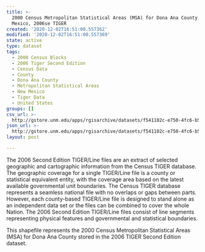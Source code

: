 ```yaml
---
title: >-
  2000 Census Metropolitan Statistical Areas (MSA) for Dona Ana County, New
  Mexico, 2006se TIGER
created: '2020-12-02T16:51:00.557362'
modified: '2020-12-02T16:51:00.557369'
state: active
type: dataset
tags:
  - 2000 Census Blocks
  - 2006 Tiger Second Edition
  - Census Data
  - County
  - Dona Ana County
  - Metropolitan Statistical Areas
  - New Mexico
  - Tiger Data
  - United States
groups: []
csv_url: >-
  http://gstore.unm.edu/apps/rgisarchive/datasets/f541102c-e750-4fc6-b5f4-874ce6762e6a/tgr2006se_dona_msa00.derived.csv
json_url: >-
  http://gstore.unm.edu/apps/rgisarchive/datasets/f541102c-e750-4fc6-b5f4-874ce6762e6a/tgr2006se_dona_msa00.derived.json
layout: post

---
```

The 2006 Second Edition TIGER/Line files are an extract of selected geographic and cartographic information from the Census TIGER database.  The geographic coverage for a single TIGER/Line file is a county or statistical equivalent entity, with the coverage area based on the latest available governmental unit boundaries. The Census TIGER database represents a seamless national file with no overlaps or gaps between parts.  However, each county-based TIGER/Line file is designed to stand alone as an independent data set or the files can be combined to cover the whole Nation.  The 2006 Second Edition  TIGER/Line files consist of line segments representing physical features and governmental and statistical boundaries.  

This shapefile represents the 2000 Census Metropolitan Statistical Areas (MSA) for Dona Ana County stored in the 2006 TIGER Second Edition dataset.
